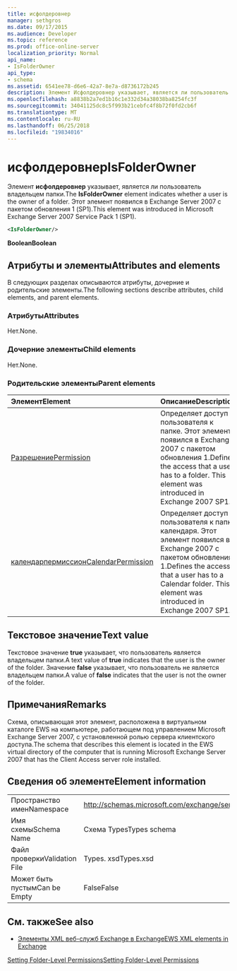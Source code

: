 ```yaml
---
title: исфолдеровнер
manager: sethgros
ms.date: 09/17/2015
ms.audience: Developer
ms.topic: reference
ms.prod: office-online-server
localization_priority: Normal
api_name:
- IsFolderOwner
api_type:
- schema
ms.assetid: 6541ee78-d6e6-42a7-8e7a-d8736172b245
description: Элемент Исфолдеровнер указывает, является ли пользователь владельцем папки. Этот элемент появился в Exchange Server 2007 с пакетом обновления 1 (SP1).
ms.openlocfilehash: a8838b2a7ed1b16c1e332d34a38038ba8254fc3f
ms.sourcegitcommit: 34041125dc8c5f993b21cebfc4f8b72f0fd2cb6f
ms.translationtype: MT
ms.contentlocale: ru-RU
ms.lasthandoff: 06/25/2018
ms.locfileid: "19834016"
---
```

# <a name="isfolderowner"></a><span data-ttu-id="ce5bd-104">исфолдеровнер</span><span class="sxs-lookup"><span data-stu-id="ce5bd-104">IsFolderOwner</span></span>

<span data-ttu-id="ce5bd-105">Элемент **исфолдеровнер** указывает, является ли пользователь владельцем папки.</span><span class="sxs-lookup"><span data-stu-id="ce5bd-105">The **IsFolderOwner** element indicates whether a user is the owner of a folder.</span></span> <span data-ttu-id="ce5bd-106">Этот элемент появился в Exchange Server 2007 с пакетом обновления 1 (SP1).</span><span class="sxs-lookup"><span data-stu-id="ce5bd-106">This element was introduced in Microsoft Exchange Server 2007 Service Pack 1 (SP1).</span></span> 
  
```xml
<IsFolderOwner/>
```

 <span data-ttu-id="ce5bd-107">**Boolean**</span><span class="sxs-lookup"><span data-stu-id="ce5bd-107">**Boolean**</span></span>
## <a name="attributes-and-elements"></a><span data-ttu-id="ce5bd-108">Атрибуты и элементы</span><span class="sxs-lookup"><span data-stu-id="ce5bd-108">Attributes and elements</span></span>

<span data-ttu-id="ce5bd-109">В следующих разделах описываются атрибуты, дочерние и родительские элементы.</span><span class="sxs-lookup"><span data-stu-id="ce5bd-109">The following sections describe attributes, child elements, and parent elements.</span></span>
  
### <a name="attributes"></a><span data-ttu-id="ce5bd-110">Атрибуты</span><span class="sxs-lookup"><span data-stu-id="ce5bd-110">Attributes</span></span>

<span data-ttu-id="ce5bd-111">Нет.</span><span class="sxs-lookup"><span data-stu-id="ce5bd-111">None.</span></span>
  
### <a name="child-elements"></a><span data-ttu-id="ce5bd-112">Дочерние элементы</span><span class="sxs-lookup"><span data-stu-id="ce5bd-112">Child elements</span></span>

<span data-ttu-id="ce5bd-113">Нет.</span><span class="sxs-lookup"><span data-stu-id="ce5bd-113">None.</span></span>
  
### <a name="parent-elements"></a><span data-ttu-id="ce5bd-114">Родительские элементы</span><span class="sxs-lookup"><span data-stu-id="ce5bd-114">Parent elements</span></span>

|<span data-ttu-id="ce5bd-115">**Элемент**</span><span class="sxs-lookup"><span data-stu-id="ce5bd-115">**Element**</span></span>|<span data-ttu-id="ce5bd-116">**Описание**</span><span class="sxs-lookup"><span data-stu-id="ce5bd-116">**Description**</span></span>|
|:-----|:-----|
|[<span data-ttu-id="ce5bd-117">Разрешение</span><span class="sxs-lookup"><span data-stu-id="ce5bd-117">Permission</span></span>](permission.md) <br/> |<span data-ttu-id="ce5bd-p103">Определяет доступ пользователя к папке. Этот элемент появился в Exchange 2007 с пакетом обновления 1.</span><span class="sxs-lookup"><span data-stu-id="ce5bd-p103">Defines the access that a user has to a folder. This element was introduced in Exchange 2007 SP1.</span></span>  <br/> |
|[<span data-ttu-id="ce5bd-120">календарпермиссион</span><span class="sxs-lookup"><span data-stu-id="ce5bd-120">CalendarPermission</span></span>](calendarpermission.md) <br/> |<span data-ttu-id="ce5bd-p104">Определяет доступ пользователя к папке календаря. Этот элемент появился в Exchange 2007 с пакетом обновления 1.</span><span class="sxs-lookup"><span data-stu-id="ce5bd-p104">Defines the access that a user has to a Calendar folder. This element was introduced in Exchange 2007 SP1.</span></span>  <br/> |
   
## <a name="text-value"></a><span data-ttu-id="ce5bd-123">Текстовое значение</span><span class="sxs-lookup"><span data-stu-id="ce5bd-123">Text value</span></span>

<span data-ttu-id="ce5bd-124">Текстовое значение **true** указывает, что пользователь является владельцем папки.</span><span class="sxs-lookup"><span data-stu-id="ce5bd-124">A text value of **true** indicates that the user is the owner of the folder.</span></span> <span data-ttu-id="ce5bd-125">Значение **false** указывает, что пользователь не является владельцем папки.</span><span class="sxs-lookup"><span data-stu-id="ce5bd-125">A value of **false** indicates that the user is not the owner of the folder.</span></span> 
  
## <a name="remarks"></a><span data-ttu-id="ce5bd-126">Примечания</span><span class="sxs-lookup"><span data-stu-id="ce5bd-126">Remarks</span></span>

<span data-ttu-id="ce5bd-127">Схема, описывающая этот элемент, расположена в виртуальном каталоге EWS на компьютере, работающем под управлением Microsoft Exchange Server 2007, с установленной ролью сервера клиентского доступа.</span><span class="sxs-lookup"><span data-stu-id="ce5bd-127">The schema that describes this element is located in the EWS virtual directory of the computer that is running Microsoft Exchange Server 2007 that has the Client Access server role installed.</span></span>
  
## <a name="element-information"></a><span data-ttu-id="ce5bd-128">Сведения об элементе</span><span class="sxs-lookup"><span data-stu-id="ce5bd-128">Element information</span></span>

|||
|:-----|:-----|
|<span data-ttu-id="ce5bd-129">Пространство имен</span><span class="sxs-lookup"><span data-stu-id="ce5bd-129">Namespace</span></span>  <br/> |http://schemas.microsoft.com/exchange/services/2006/types  <br/> |
|<span data-ttu-id="ce5bd-130">Имя схемы</span><span class="sxs-lookup"><span data-stu-id="ce5bd-130">Schema Name</span></span>  <br/> |<span data-ttu-id="ce5bd-131">Схема Types</span><span class="sxs-lookup"><span data-stu-id="ce5bd-131">Types schema</span></span>  <br/> |
|<span data-ttu-id="ce5bd-132">Файл проверки</span><span class="sxs-lookup"><span data-stu-id="ce5bd-132">Validation File</span></span>  <br/> |<span data-ttu-id="ce5bd-133">Types. xsd</span><span class="sxs-lookup"><span data-stu-id="ce5bd-133">Types.xsd</span></span>  <br/> |
|<span data-ttu-id="ce5bd-134">Может быть пустым</span><span class="sxs-lookup"><span data-stu-id="ce5bd-134">Can be Empty</span></span>  <br/> |<span data-ttu-id="ce5bd-135">False</span><span class="sxs-lookup"><span data-stu-id="ce5bd-135">False</span></span>  <br/> |
   
## <a name="see-also"></a><span data-ttu-id="ce5bd-136">См. также</span><span class="sxs-lookup"><span data-stu-id="ce5bd-136">See also</span></span>



- [<span data-ttu-id="ce5bd-137">Элементы XML веб-служб Exchange в Exchange</span><span class="sxs-lookup"><span data-stu-id="ce5bd-137">EWS XML elements in Exchange</span></span>](ews-xml-elements-in-exchange.md)


[<span data-ttu-id="ce5bd-138">Setting Folder-Level Permissions</span><span class="sxs-lookup"><span data-stu-id="ce5bd-138">Setting Folder-Level Permissions</span></span>](http://msdn.microsoft.com/library/c7530e86-5112-401c-b10a-9c054ae59f07%28Office.15%29.aspx)

